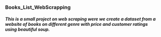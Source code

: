 ### Books_List_WebScrapping
##### This is a small project on web scraping were we create a dataset from a website of books on different genre with price and customer ratings using beautiful soup.
